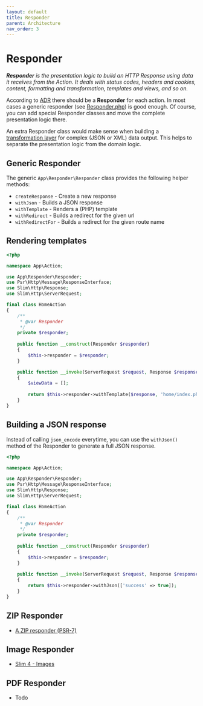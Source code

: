 ```yaml
---
layout: default
title: Responder
parent: Architecture
nav_order: 3
---
```


# Responder

***Responder** is the presentation logic to build an HTTP Response using data 
it receives from the Action. It deals with status codes, headers and cookies, 
content, formatting and transformation, templates and views, and so on.*

According to [ADR](https://github.com/pmjones/adr) there should be a **Responder** for each action.
In most cases a generic responder (see [Responder.php](https://github.com/odan/slim4-skeleton/blob/master/src/Responder/Responder.php))
is good enough. Of course, you can add special Responder classes and move the complete presentation logic there.

An extra Responder class would make sense when building a [transformation layer](resources.md)
for complex (JSON or XML) data output. This helps to separate the presentation logic from the domain logic.

## Generic Responder

The generic `App\Responder\Responder` class provides the following helper methods:

* `createResponse` - Create a new response
* `withJson` - Builds a JSON response
* `withTemplate` - Renders a (PHP) template
* `withRedirect` - Builds a redirect for the given url
* `withRedirectFor` - Builds a redirect for the given route name

## Rendering templates

```php
<?php

namespace App\Action;

use App\Responder\Responder;
use Psr\Http\Message\ResponseInterface;
use Slim\Http\Response;
use Slim\Http\ServerRequest;

final class HomeAction
{
    /**
     * @var Responder
     */
    private $responder;
    
    public function __construct(Responder $responder)
    {
        $this->responder = $responder;
    }

    public function __invoke(ServerRequest $request, Response $response): ResponseInterface
    {
        $viewData = [];
        
        return $this->responder->withTemplate($response, 'home/index.php', $viewData);
    }
}
```

## Building a JSON response

Instead of calling `json_encode` everytime,
you can use the `withJson()` method of the Responder
to generate a full JSON response.

```php
<?php

namespace App\Action;

use App\Responder\Responder;
use Psr\Http\Message\ResponseInterface;
use Slim\Http\Response;
use Slim\Http\ServerRequest;

final class HomeAction
{
    /**
     * @var Responder
     */
    private $responder;
    
    public function __construct(Responder $responder)
    {
        $this->responder = $responder;
    }
    
    public function __invoke(ServerRequest $request, Response $response): ResponseInterface
    {
        return $this->responder->withJson(['success' => true]);
    }
}
```

## ZIP Responder

* [A ZIP responder (PSR-7)](https://github.com/selective-php/zip-responder)

## Image Responder

* [Slim 4 - Images](https://odan.github.io/2020/05/07/slim4-working-with-images.html)

## PDF Responder

* Todo
